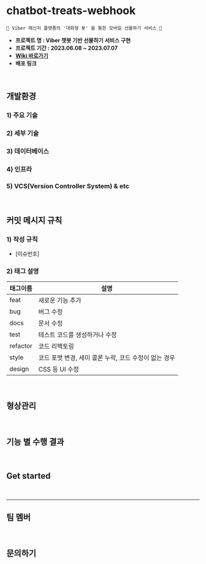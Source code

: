 # chatbot-treats-webhook

` 🎁 Viber 메신저 플랫폼의 '대화형 봇' 을 통한 모바일 선물하기 서비스 🎁 `

* **프로젝트 명 : Viber 챗봇 기반 선물하기 서비스 구현**
* **프로젝트 기간 : 2023.06.08 ~ 2023.07.07**
* **[Wiki 바로가기](https://github.com/sharetreats-team/chatbot-treats-webhook/wiki)**
* **배포 링크**
<br>

## 개발환경

### 1) 주요 기술 

### 2) 세부 기술

### 3) 데이터베이스

### 4) 인프라

### 5) VCS(Version Controller System) & etc

<br>

## 커밋 메시지 규칙

### 1) 작성 규칙

* [이슈번호] 

### 2) 태그 설명
| 태그이름     | 설명                               |
|----------|----------------------------------|
| feat     | 새로운 기능 추가                        |
| bug      | 버그 수정                            |
| docs     | 문서 수정                            |
| test     | 테스트 코드를 생성하거나 수정                 |
| refactor | 코드 리팩토링                          |
| style    | 코드 포맷 변경, 세미 콜론 누락, 코드 수정이 없는 경우 |
| design   | CSS 등 UI 수정                      |

<br>

## 형상관리

<br>

## 기능 별 수행 결과

<br>

## Get started

<br>

---

## 팀 멤버

<br>

## 문의하기
